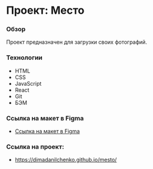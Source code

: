 # Проект: Место

### Обзор

Проект предназначен для загрузки своих фотографий.

### Технологии
* HTML
* CSS
* JavaScript
* React
* Git
* БЭМ

### Ссылка на макет в Figma

* [Ссылка на макет в Figma](https://www.figma.com/file/2cn9N9jSkmxD84oJik7xL7/JavaScript.-Sprint-4?node-id=0%3A1)



### Ссылка на проект:

* https://dimadanilchenko.github.io/mesto/
